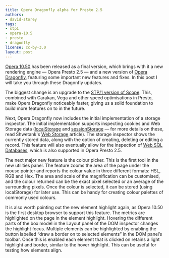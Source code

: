 ```yaml
---
title: Opera Dragonfly alpha for Presto 2.5
authors:
- david-storey
tags:
- stp1
- opera-10.5
- presto
- dragonfly
license: cc-by-3.0
layout: post
---
```


<p><a href="http://www.opera.com/browser/">Opera 10.50</a> has been released as a final version, which brings with it a new rendering engine — Opera Presto 2.5 — and a new version of <a href="http://dragonfly.opera.com/">Opera Dragonfly</a>, featuring some important new features and fixes. In this post I will take you through these Dragonfly updates.</p>

<p>The biggest change is an upgrade to the <a href="http://dragonfly.opera.com/app/scope-interface/scope-transport-protocol.html">STP/1 version of Scope</a>. This, combined with Carakan, Vega and other speed optimisations in Presto, make Opera Dragonfly noticeably faster, giving us a solid foundation to build more features on to in the future.</p>

<p>Next, Opera Dragonfly now includes the initial implementation of a storage inspector. The initial implementation supports inspecting cookies and Web Storage data (<a href="http://dev.w3.org/html5/webstorage/#the-localstorage-attribute">localStorage</a> and <a href="http://dev.w3.org/html5/webstorage/#the-sessionstorage-attribute">sessionStorage</a> — for more details on these, read Shwetank&#39;s <a href="http://dev.opera.com/articles/view/web-storage/">Web Storage</a> article).
The storage inspector shows the currently stored data, along with the option of creating, deleting or editing a record. This feature will also eventually allow for the inspection of <a href="http://dev.w3.org/html5/webdatabase/">Web SQL Databases</a>, which is also supported in Opera Presto 2.5.</p>

<p>The next major new feature is the colour picker. This is the first tool in the new utilities panel. The feature zooms the area of the page under the mouse pointer and reports the colour value in three different formats: HSL, RGB and Hex. The area and scale of the magnification can be customised, and the colour returned can be the exact pixel selected or an average of the surrounding pixels. Once the colour is selected, it can be stored (using localStorage) for later use. This can be handy for creating colour palettes of commonly used colours.</p>

<p>It is also worth pointing out the new element highlight again, as Opera 10.50 is the first desktop browser to support this feature. The metrics are highlighted on the page in the element highlight. Hovering the different parts of the box model in the Layout panel of the DOM inspector changes the highlight focus. Multiple elements can be highlighted by enabling the button labelled <q>draw a border on to selected elements</q> in the DOM panel’s toolbar. Once this is enabled each element that is clicked on retains a light highlight and border, similar to the hover highlight. This can be useful for testing how elements align.</p>
